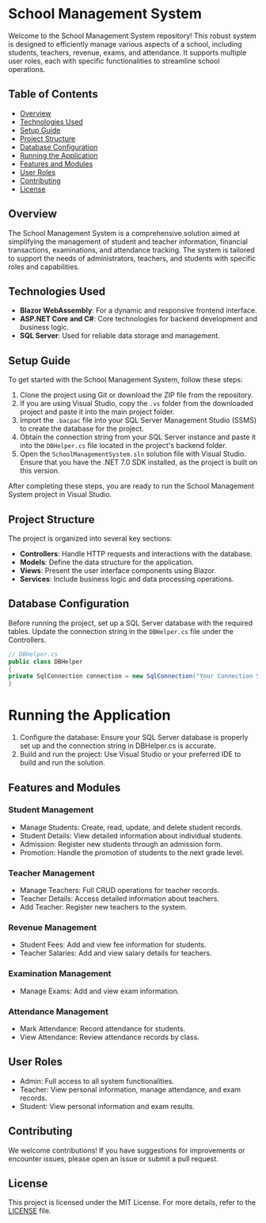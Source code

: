 # School Management System

Welcome to the School Management System repository! This robust system is designed to efficiently manage various aspects of a school, including students, teachers, revenue, exams, and attendance. It supports multiple user roles, each with specific functionalities to streamline school operations.

## Table of Contents

- [Overview](#overview)
- [Technologies Used](#technologies-used)
- [Setup Guide](#setup-guide)
- [Project Structure](#project-structure)
- [Database Configuration](#database-configuration)
- [Running the Application](#running-the-application)
- [Features and Modules](#features-and-modules)
- [User Roles](#user-roles)
- [Contributing](#contributing)
- [License](#license)

## Overview

The School Management System is a comprehensive solution aimed at simplifying the management of student and teacher information, financial transactions, examinations, and attendance tracking. The system is tailored to support the needs of administrators, teachers, and students with specific roles and capabilities.

## Technologies Used

- **Blazor WebAssembly**: For a dynamic and responsive frontend interface.
- **ASP.NET Core and C#**: Core technologies for backend development and business logic.
- **SQL Server**: Used for reliable data storage and management.

## Setup Guide

To get started with the School Management System, follow these steps:

1. Clone the project using Git or download the ZIP file from the repository.
2. If you are using Visual Studio, copy the `.vs` folder from the downloaded project and paste it into the main project folder.
3. Import the `.bacpac` file into your SQL Server Management Studio (SSMS) to create the database for the project.
4. Obtain the connection string from your SQL Server instance and paste it into the `DBHelper.cs` file located in the project's backend folder.
5. Open the `SchoolManagementSystem.sln` solution file with Visual Studio. Ensure that you have the .NET 7.0 SDK installed, as the project is built on this version.

After completing these steps, you are ready to run the School Management System project in Visual Studio.


## Project Structure

The project is organized into several key sections:

- **Controllers**: Handle HTTP requests and interactions with the database.
- **Models**: Define the data structure for the application.
- **Views**: Present the user interface components using Blazor.
- **Services**: Include business logic and data processing operations.

## Database Configuration

Before running the project, set up a SQL Server database with the required tables. Update the connection string in the `DBHelper.cs` file under the Controllers.


```csharp
// DBHelper.cs
public class DBHelper
{
private SqlConnection connection = new SqlConnection("Your Connection String");
}
```

# Running the Application
1. Configure the database: Ensure your SQL Server database is properly set up and the connection string in DBHelper.cs is accurate.
2. Build and run the project: Use Visual Studio or your preferred IDE to build and run the solution.

## Features and Modules

### Student Management
- Manage Students: Create, read, update, and delete student records.
- Student Details: View detailed information about individual students.
- Admission: Register new students through an admission form.
- Promotion: Handle the promotion of students to the next grade level.

### Teacher Management
- Manage Teachers: Full CRUD operations for teacher records.
- Teacher Details: Access detailed information about teachers.
- Add Teacher: Register new teachers to the system.

### Revenue Management
- Student Fees: Add and view fee information for students.
- Teacher Salaries: Add and view salary details for teachers.

### Examination Management
- Manage Exams: Add and view exam information.

### Attendance Management
- Mark Attendance: Record attendance for students.
- View Attendance: Review attendance records by class.

## User Roles
- Admin: Full access to all system functionalities.
- Teacher: View personal information, manage attendance, and exam records.
- Student: View personal information and exam results.

## Contributing
We welcome contributions! If you have suggestions for improvements or encounter issues, please open an issue or submit a pull request.

## License
This project is licensed under the MIT License. For more details, refer to the [LICENSE](https://github.com/FarazIbrar/School-Management-System?tab=MIT-1-ov-file#readme) file.


